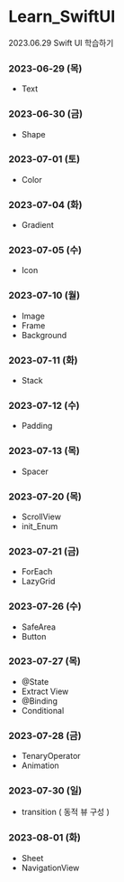 # Learn_SwiftUI
2023.06.29 Swift UI 학습하기

### 2023-06-29 (목)
- Text

### 2023-06-30 (금)
- Shape

### 2023-07-01 (토)
- Color

### 2023-07-04 (화)
- Gradient

### 2023-07-05 (수)
- Icon

### 2023-07-10 (월)
- Image
- Frame
- Background

### 2023-07-11 (화)
- Stack

### 2023-07-12 (수)
- Padding

### 2023-07-13 (목)
- Spacer

### 2023-07-20 (목)
- ScrollView
- init_Enum

### 2023-07-21 (금)
- ForEach
- LazyGrid

### 2023-07-26 (수)
- SafeArea
- Button

### 2023-07-27 (목)
- @State
- Extract View
- @Binding
- Conditional

### 2023-07-28 (금)
- TenaryOperator
- Animation

### 2023-07-30 (일)
- transition ( 동적 뷰 구성 )

### 2023-08-01 (화)
- Sheet
- NavigationView
